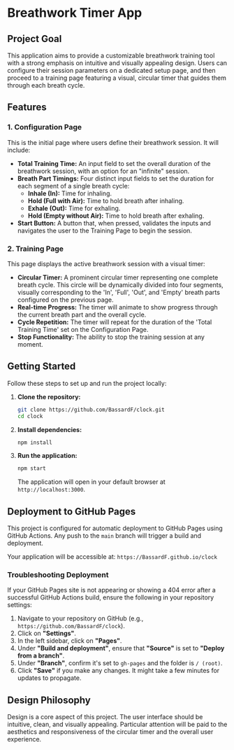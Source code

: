# Breathwork Timer App

## Project Goal

This application aims to provide a customizable breathwork training tool with a strong emphasis on intuitive and visually appealing design. Users can configure their session parameters on a dedicated setup page, and then proceed to a training page featuring a visual, circular timer that guides them through each breath cycle.

## Features

### 1. Configuration Page

This is the initial page where users define their breathwork session. It will include:

*   **Total Training Time:** An input field to set the overall duration of the breathwork session, with an option for an "infinite" session.
*   **Breath Part Timings:** Four distinct input fields to set the duration for each segment of a single breath cycle:
    *   **Inhale (In):** Time for inhaling.
    *   **Hold (Full with Air):** Time to hold breath after inhaling.
    *   **Exhale (Out):** Time for exhaling.
    *   **Hold (Empty without Air):** Time to hold breath after exhaling.
*   **Start Button:** A button that, when pressed, validates the inputs and navigates the user to the Training Page to begin the session.

### 2. Training Page

This page displays the active breathwork session with a visual timer:

*   **Circular Timer:** A prominent circular timer representing one complete breath cycle. This circle will be dynamically divided into four segments, visually corresponding to the 'In', 'Full', 'Out', and 'Empty' breath parts configured on the previous page.
*   **Real-time Progress:** The timer will animate to show progress through the current breath part and the overall cycle.
*   **Cycle Repetition:** The timer will repeat for the duration of the 'Total Training Time' set on the Configuration Page.
*   **Stop Functionality:** The ability to stop the training session at any moment.

## Getting Started

Follow these steps to set up and run the project locally:

1.  **Clone the repository:**
    ```bash
    git clone https://github.com/BassardF/clock.git
    cd clock
    ```

2.  **Install dependencies:**
    ```bash
    npm install
    ```

3.  **Run the application:**
    ```bash
    npm start
    ```
    The application will open in your default browser at `http://localhost:3000`.

## Deployment to GitHub Pages

This project is configured for automatic deployment to GitHub Pages using GitHub Actions. Any push to the `main` branch will trigger a build and deployment.

Your application will be accessible at: `https://BassardF.github.io/clock`

### Troubleshooting Deployment

If your GitHub Pages site is not appearing or showing a 404 error after a successful GitHub Actions build, ensure the following in your repository settings:

1.  Navigate to your repository on GitHub (e.g., `https://github.com/BassardF/clock`).
2.  Click on **"Settings"**.
3.  In the left sidebar, click on **"Pages"**.
4.  Under **"Build and deployment"**, ensure that **"Source"** is set to **"Deploy from a branch"**.
5.  Under **"Branch"**, confirm it's set to `gh-pages` and the folder is `/ (root)`.
6.  Click **"Save"** if you make any changes. It might take a few minutes for updates to propagate.

## Design Philosophy

Design is a core aspect of this project. The user interface should be intuitive, clean, and visually appealing. Particular attention will be paid to the aesthetics and responsiveness of the circular timer and the overall user experience.
